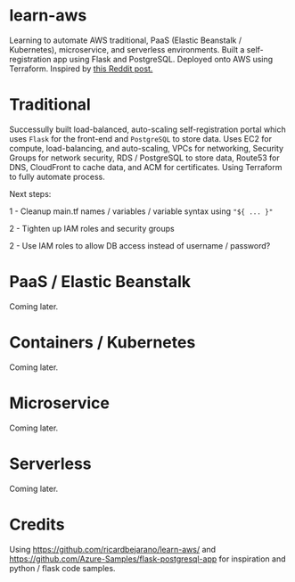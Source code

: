 # learn-aws
Learning to automate AWS traditional, PaaS (Elastic Beanstalk / Kubernetes), microservice, and serverless environments. Built a self-registration app using Flask and PostgreSQL. Deployed onto AWS using Terraform. Inspired by [this Reddit post.](https://www.reddit.com/r/sysadmin/comments/8inzn5/so_you_want_to_learn_aws_aka_how_do_i_learn_to_be/)

# Traditional
Successully built load-balanced, auto-scaling self-registration portal which uses `Flask` for the front-end and `PostgreSQL` to store data. Uses EC2 for compute, load-balancing, and auto-scaling, VPCs for networking, Security Groups for network security, RDS / PostgreSQL to store data, Route53 for DNS, CloudFront to cache data, and ACM for certificates. Using Terraform to fully automate process.

Next steps:

1 - Cleanup main.tf names / variables / variable syntax using `"${ ... }"`

2 - Tighten up IAM roles and security groups

2 - Use IAM roles to allow DB access instead of username / password?



# PaaS / Elastic Beanstalk
Coming later.


# Containers / Kubernetes
Coming later.


# Microservice
Coming later.


# Serverless
Coming later.


# Credits
Using https://github.com/ricardbejarano/learn-aws/ and https://github.com/Azure-Samples/flask-postgresql-app for inspiration and python / flask code samples.
